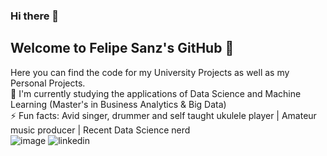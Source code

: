 ### Hi there 👋
## Welcome to Felipe Sanz's GitHub 👨
Here you can find the code for my University Projects as well as my Personal Projects.\
🌱 I'm currently studying the applications of Data Science and Machine Learning (Master's in Business Analytics & Big Data)\
⚡ Fun facts: Avid singer, drummer and self taught ukulele player | Amateur music producer | Recent Data Science nerd\
![image]({https://www.linkedin.com/in/felipesanze/})
![linkedin](https://img.shields.io/badge/LinkedIn-0077B5?style=for-the-badge&logo=linkedin&logoColor=white)

<!--
**felipesanze/felipesanze** is a ✨ _special_ ✨ repository because its `README.md` (this file) appears on your GitHub profile.

Here are some ideas to get you started:

- 🔭 I’m currently working on ...
- 🌱 I’m currently learning ...
- 👯 I’m looking to collaborate on ...
- 🤔 I’m looking for help with ...
- 💬 Ask me about ...
- 📫 How to reach me: ...
- 😄 Pronouns: ...
- ⚡ Fun fact: ...
-->
